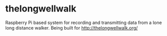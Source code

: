 thelongwellwalk
===============

Raspberry Pi based system for recording and transmitting data from a lone long distance walker. Being built for http://thelongwellwalk.org/
